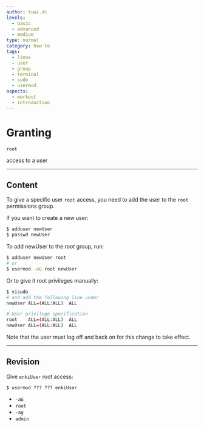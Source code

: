 ```yaml
---
author: tuwi.dc
levels:
  - basic
  - advanced
  - medium
type: normal
category: how to
tags:
  - linux
  - user
  - group
  - terminal
  - sudo
  - usermod
aspects:
  - workout
  - introduction
---
```


# Granting 

`root`

 access to a user


---

## Content

To give a specific user `root` access, you need to add the user to the `root` permissions group.

If you want to create a new user:

```bash
$ adduser newUser
$ passwd newUser
```

To add newUser to the *root* group, run:

```bash
$ adduser newUser root
# or
$ usermod -aG root newUser
```

Or to give it root privileges manually:

```bash
$ visudo
# and add the following line under
newUser ALL=(ALL:ALL)  ALL

# User privilege specification
root    ALL=(ALL:ALL)  ALL
newUser ALL=(ALL:ALL)  ALL
```

Note that the user must log off and back on for this change to take effect.


---

## Revision

Give `enkiUser` root access:

    $ usermod ??? ??? enkiUser

* `-aG`
* `root`
* `-ag`
* `admin`

